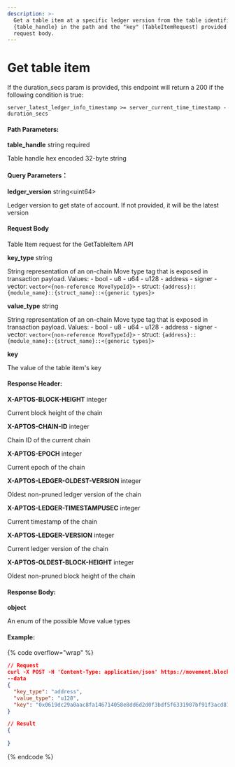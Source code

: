 ```yaml
---
description: >-
  Get a table item at a specific ledger version from the table identified by
  {table_handle} in the path and the "key" (TableItemRequest) provided in the
  request body.
---
```


# Get table item

If the duration\_secs param is provided, this endpoint will return a 200 if the following condition is true:

`server_latest_ledger_info_timestamp >= server_current_time_timestamp - duration_secs`

#### **Path Parameters:**

**table\_handle** string required

Table handle hex encoded 32-byte string

#### Query Parameters：

**ledger\_version** string\<uint64>

Ledger version to get state of account. If not provided, it will be the latest version

#### Request Body

Table Item request for the GetTableItem API

**key\_type** string&#x20;

String representation of an on-chain Move type tag that is exposed in transaction payload. Values: - bool - u8 - u64 - u128 - address - signer - vector: `vector<{non-reference MoveTypeId}>` - struct: `{address}::{module_name}::{struct_name}::<{generic types}>`

**value\_type** string

String representation of an on-chain Move type tag that is exposed in transaction payload. Values: - bool - u8 - u64 - u128 - address - signer - vector: `vector<{non-reference MoveTypeId}>` - struct: `{address}::{module_name}::{struct_name}::<{generic types}>`

**key**&#x20;

The value of the table item's key

#### **Response Header:**

**X-APTOS-BLOCK-HEIGHT** integer&#x20;

Current block height of the chain

**X-APTOS-CHAIN-ID** integer&#x20;

Chain ID of the current chain

**X-APTOS-EPOCH** integer&#x20;

Current epoch of the chain

**X-APTOS-LEDGER-OLDEST-VERSION** integer&#x20;

Oldest non-pruned ledger version of the chain

**X-APTOS-LEDGER-TIMESTAMPUSEC** integer&#x20;

Current timestamp of the chain

**X-APTOS-LEDGER-VERSION** integer&#x20;

Current ledger version of the chain

**X-APTOS-OLDEST-BLOCK-HEIGHT** integer&#x20;

Oldest non-pruned block height of the chain

#### **Response Body:**

**object**

An enum of the possible Move value types

#### Example:

{% code overflow="wrap" %}
```json
// Request
curl -X POST -H 'Content-Type: application/json' https://movement.blockpi.network/rpc/v1/your_api_key/v1/tables/0x1b854694ae746cdbd8d44186ca4929b2b337df21d1c74633be19b2710552fdca/item
--data
{
  "key_type": "address",
  "value_type": "u128",
  "key": "0x0619dc29a0aac8fa146714058e8dd6d2d0f3bdf5f6331907bf91f3acd81e6935"
}

// Result
{
    
}
```
{% endcode %}
